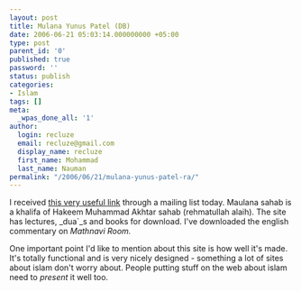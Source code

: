 ```yaml
---
layout: post
title: Mulana Yunus Patel (DB)
date: 2006-06-21 05:03:14.000000000 +05:00
type: post
parent_id: '0'
published: true
password: ''
status: publish
categories:
- Islam
tags: []
meta:
  _wpas_done_all: '1'
author:
  login: recluze
  email: recluze@gmail.com
  display_name: recluze
  first_name: Mohammad
  last_name: Nauman
permalink: "/2006/06/21/mulana-yunus-patel-ra/"
---
```

I received [this very useful link](http://yunuspatel.co.za/) through a mailing list today. Maulana sahab is a khalifa of Hakeem Muhammad Akhtar sahab (rehmatullah alaih). The site has lectures, _dua`_s and books for download. I've downloaded the english commentary on _Mathnavi Room._

One important point I'd like to mention about this site is how well it's made. It's totally functional and is very nicely designed - something a lot of sites about islam don't worry about. People putting stuff on the web about islam need to _present_ it well too.

